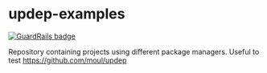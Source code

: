 # updep-examples

[![GuardRails badge](https://badges.production.guardrails.io/moul/updep-examples.svg)](https://www.guardrails.io)

Repository containing projects using different package managers.
Useful to test https://github.com/moul/updep
